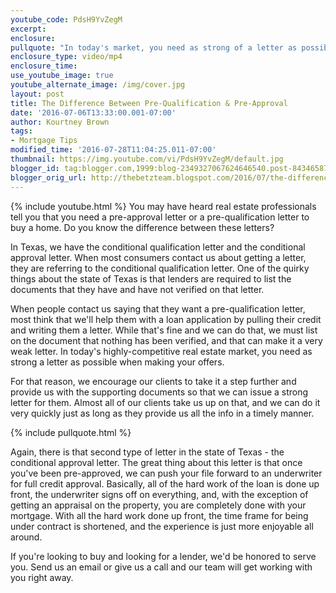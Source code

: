 ```yaml
---
youtube_code: PdsH9YvZegM
excerpt:
enclosure:
pullquote: "In today's market, you need as strong of a letter as possible."
enclosure_type: video/mp4
enclosure_time:
use_youtube_image: true
youtube_alternate_image: /img/cover.jpg
layout: post
title: The Difference Between Pre-Qualification & Pre-Approval
date: '2016-07-06T13:33:00.001-07:00'
author: Kourtney Brown
tags:
- Mortgage Tips
modified_time: '2016-07-28T11:04:25.011-07:00'
thumbnail: https://img.youtube.com/vi/PdsH9YvZegM/default.jpg
blogger_id: tag:blogger.com,1999:blog-2349327067624646540.post-843465878579366124
blogger_orig_url: http://thebetzteam.blogspot.com/2016/07/the-difference-between-pre.html
---
```

{% include youtube.html %}
You may have heard real estate professionals tell you that you need a pre-approval letter or a pre-qualification letter to buy a home. Do you know the difference between these letters?

In Texas, we have the conditional qualification letter and the conditional approval letter. When most consumers contact us about getting a letter, they are referring to the conditional qualification letter. One of the quirky things about the state of Texas is that lenders are required to list the documents that they have and have not verified on that letter.

When people contact us saying that they want a pre-qualification letter, most think that we'll help them with a loan application by pulling their credit and writing them a letter. While that's fine and we can do that, we must list on the document that nothing has been verified, and that can make it a very weak letter. In today's highly-competitive real estate market, you need as strong a letter as possible when making your offers.

For that reason, we encourage our clients to take it a step further and provide us with the supporting documents so that we can issue a strong letter for them. Almost all of our clients take us up on that, and we can do it very quickly just as long as they provide us all the info in a timely manner.

{% include pullquote.html %}

Again, there is that second type of letter in the state of Texas - the conditional approval letter. The great thing about this letter is that once you've been pre-approved, we can push your file forward to an underwriter for full credit approval. Basically, all of the hard work of the loan is done up front, the underwriter signs off on everything, and, with the exception of getting an appraisal on the property, you are completely done with your mortgage. With all the hard work done up front, the time frame for being under contract is shortened, and the experience is just more enjoyable all around.

If you're looking to buy and looking for a lender, we'd be honored to serve you. Send us an email or give us a call and our team will get working with you right away.
